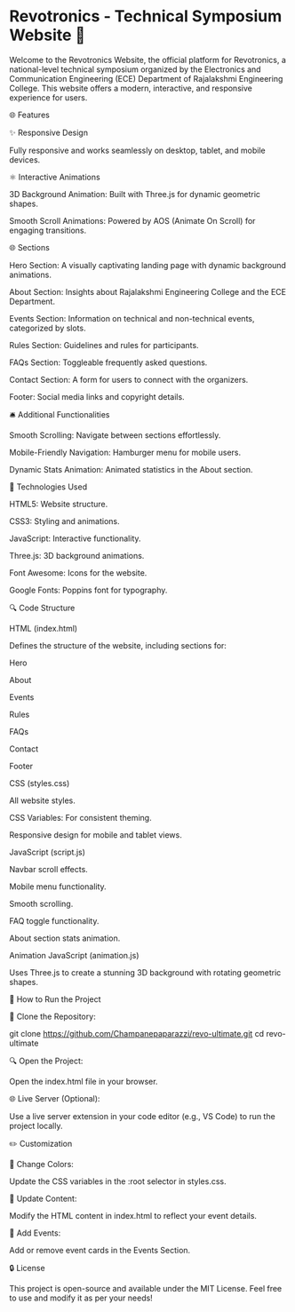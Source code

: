 # Revotronics - Technical Symposium Website 🚀

Welcome to the Revotronics Website, the official platform for Revotronics, a national-level technical symposium organized by the Electronics and Communication Engineering (ECE) Department of Rajalakshmi Engineering College. This website offers a modern, interactive, and responsive experience for users.

🌐 Features

✨ Responsive Design

Fully responsive and works seamlessly on desktop, tablet, and mobile devices.

⚛️ Interactive Animations

3D Background Animation: Built with Three.js for dynamic geometric shapes.

Smooth Scroll Animations: Powered by AOS (Animate On Scroll) for engaging transitions.

🌐 Sections

Hero Section: A visually captivating landing page with dynamic background animations.

About Section: Insights about Rajalakshmi Engineering College and the ECE Department.

Events Section: Information on technical and non-technical events, categorized by slots.

Rules Section: Guidelines and rules for participants.

FAQs Section: Toggleable frequently asked questions.

Contact Section: A form for users to connect with the organizers.

Footer: Social media links and copyright details.

🛎️ Additional Functionalities

Smooth Scrolling: Navigate between sections effortlessly.

Mobile-Friendly Navigation: Hamburger menu for mobile users.

Dynamic Stats Animation: Animated statistics in the About section.

🔧 Technologies Used

HTML5: Website structure.

CSS3: Styling and animations.

JavaScript: Interactive functionality.

Three.js: 3D background animations.

Font Awesome: Icons for the website.

Google Fonts: Poppins font for typography.

🔍 Code Structure

HTML (index.html)

Defines the structure of the website, including sections for:

Hero

About

Events

Rules

FAQs

Contact

Footer

CSS (styles.css)

All website styles.

CSS Variables: For consistent theming.

Responsive design for mobile and tablet views.

JavaScript (script.js)

Navbar scroll effects.

Mobile menu functionality.

Smooth scrolling.

FAQ toggle functionality.

About section stats animation.

Animation JavaScript (animation.js)

Uses Three.js to create a stunning 3D background with rotating geometric shapes.

🔄 How to Run the Project

🔗 Clone the Repository:

 git clone https://github.com/Champanepaparazzi/revo-ultimate.git
 cd revo-ultimate

🔍 Open the Project:

Open the index.html file in your browser.

🌐 Live Server (Optional):

Use a live server extension in your code editor (e.g., VS Code) to run the project locally.

✏️ Customization

🌈 Change Colors:

Update the CSS variables in the :root selector in styles.css.

🔄 Update Content:

Modify the HTML content in index.html to reflect your event details.

🎫 Add Events:

Add or remove event cards in the Events Section.

🔒 License

This project is open-source and available under the MIT License. Feel free to use and modify it as per your needs!
